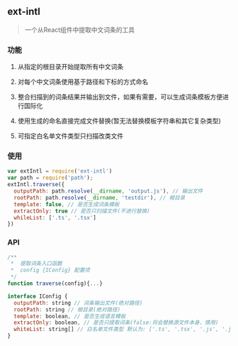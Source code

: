 ## ext-intl

> 一个从React组件中提取中文词条的工具

### 功能

1. 从指定的根目录开始提取所有中文词条

2. 对每个中文词条使用基于路径和下标的方式命名

3. 整合扫描到的词条结果并输出到文件，如果有需要，可以生成词条模板方便进行国际化

4. 使用生成的命名直接完成文件替换(暂无法替换模板字符串和其它复杂类型)

5. 可指定白名单文件类型只扫描改类文件

### 使用

```js
var extIntl = require('ext-intl')
var path = require('path');
extIntl.traverse({
  outputPath: path.resolve(__dirname, 'output.js'), // 输出文件
  rootPath: path.resolve(__dirname, 'testdir'), // 根目录
  template: false, // 是否生成词条模板
  extractOnly: true // 是否只扫描文件(不进行替换)
  whileList: ['.ts', '.tsx']
})
```
### API

```js
/**
 *  提取词条入口函数
 *  config {IConfig} 配置项
 */
function traverse(config){...}

interface IConfig {
  outputPath: string // 词条输出文件(绝对路径)
  rootPath: string // 根目录(绝对路径)
  template: boolean, // 是否生成语言模板
  extractOnly: boolean, // 是否只提取词条(false:将会替换源文件本身，慎用)
  whiteList: string[] // 白名单文件类型 默认为: ['.ts', '.tsx', '.js', '.jsx']
}

```